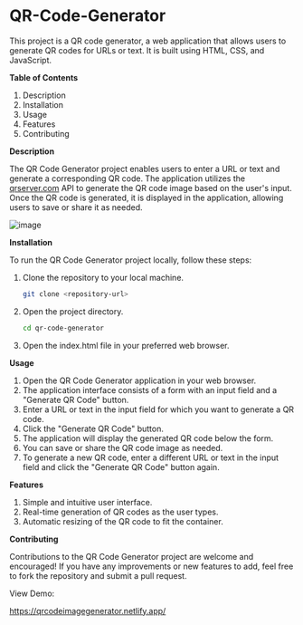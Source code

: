 # QR-Code-Generator
This project is a QR code generator, a web application that allows users to generate QR codes for URLs or text. It is built using HTML, CSS, and JavaScript.

**Table of Contents**
1. Description
2. Installation
3. Usage
4. Features
5. Contributing

**Description**

The QR Code Generator project enables users to enter a URL or text and generate a corresponding QR code. The application utilizes the [qrserver.com](https://goqr.me/api/) API to generate the QR code image based on the user's input. Once the QR code is generated, it is displayed in the application, allowing users to save or share it as needed.

   ![image](https://github.com/tanmay-guptaa/QR-Code-Generator/assets/119430497/1c8faa54-3c9e-4c25-b69d-a3b47bdb9415)


**Installation**

To run the QR Code Generator project locally, follow these steps:

1. Clone the repository to your local machine.

   ```bash
   git clone <repository-url>
   ```

2. Open the project directory.

   ```bash
   cd qr-code-generator
   ```

3. Open the index.html file in your preferred web browser.


**Usage**
1. Open the QR Code Generator application in your web browser.
2. The application interface consists of a form with an input field and a "Generate QR Code" button.
3. Enter a URL or text in the input field for which you want to generate a QR code.
4. Click the "Generate QR Code" button.
5. The application will display the generated QR code below the form.
6. You can save or share the QR code image as needed.
7. To generate a new QR code, enter a different URL or text in the input field and click the "Generate QR Code" button again.


**Features**

1. Simple and intuitive user interface.
2. Real-time generation of QR codes as the user types.
3. Automatic resizing of the QR code to fit the container.


**Contributing**

Contributions to the QR Code Generator project are welcome and encouraged! If you have any improvements or new features to add, feel free to fork the repository and submit a pull request.

View Demo:

https://qrcodeimagegenerator.netlify.app/

